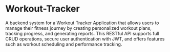 # Workout-Tracker
A backend system for a Workout Tracker Application that allows users to manage their fitness journey by creating personalized workout plans, tracking progress, and generating reports. This RESTful API supports full CRUD operations, secure user authentication with JWT, and offers features such as workout scheduling and performance tracking.
